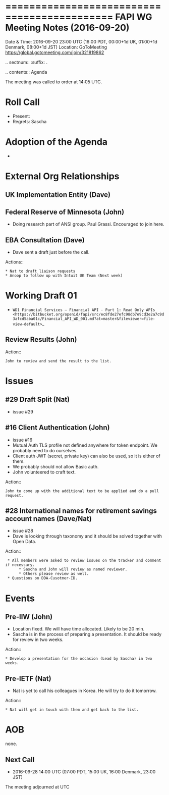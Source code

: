 ============================================
FAPI WG Meeting Notes (2016-09-20)
============================================
Date & Time: 2016-09-20 23:00 UTC
      (16:00 PDT, 00:00+1d UK, 01:00+1d Denmark, 08:00+1d JST)
Location: GoToMeeting https://global.gotomeeting.com/join/321819862

.. sectnum::
   :suffix: .


.. contents:: Agenda

The meeting was called to order at 14:05 UTC. 

Roll Call
=============
* Present: 
* Regrets: Sascha

Adoption of the Agenda
=========================
* 

External Org Relationships 
=============================

UK Implementation Entity (Dave)
-------------------------------

Federal Reserve of Minnesota (John)
---------------------------------------
* Doing research part of ANSI group. Paul Grassi. Encouraged to join here. 

EBA Consultation (Dave)
----------------------------
* Dave sent a draft just before the call. 


Actions::
    
    * Nat to draft liaison requests
    * Anoop to follow up with Intuit UK Team (Next week) 

Working Draft 01
===================

* `WD1 Financial Services – Financial API - Part 1: Read Only APIs <https://bitbucket.org/openid/fapi/src/ec8fde27efc98db7e9cd3e2a7c9d3afcd5aba01c/Financial_API_WD_001.md?at=master&fileviewer=file-view-default>`_   

Review Results (John)
--------------------------------


Action:: 

    John to review and send the result to the list. 


Issues 
=========================

#29 Draft Split (Nat)
--------------------
* issue #29

#16 Client Authentication (John)
----------------------------------------
* issue #16
* Mutual Auth TLS profile not defined anywhere for token endpoint. We probably need to do ourselves. 
* Client auth JWT (secret, private key) can also be used, so it is either of them. 
* We probably should not allow Basic auth. 
* John volunteered to craft text. 

Action:: 

    John to come up with the additional text to be applied and do a pull request. 


#28 International names for retirement savings account names (Dave/Nat)
-----------------------------------------------------------------------------
* issue #28
* Dave is looking through taxonomy and it should be solved together with Open Data. 

Action:: 

     * All members were asked to review issues on the tracker and comment if necessary. 
          * Sascha and John will review as named reviewer. 
          * Others please review as well. 
     * Questions on DDA-Cusotmer-ID. 

Events
=============
Pre-IIW (John)
----------------
* Location fixed. We will have time allocated. Likely to be 20 min. 
* Sascha is in the process of preparing a presentation. It should be ready for review in two weeks. 

Action::

    * Develop a presentation for the occasion (Lead by Sascha) in two weeks. 

Pre-IETF (Nat)
-----------------
* Nat is yet to call his colleagues in Korea. He will try to do it tomorrow. 

Action::

    * Nat will get in touch with them and get back to the list. 


AOB
========
none. 

Next Call
----------
* 2016-09-28 14:00 UTC
    (07:00 PDT, 15:00 UK, 16:00 Denmark, 23:00 JST)

The meeting adjourned at  UTC